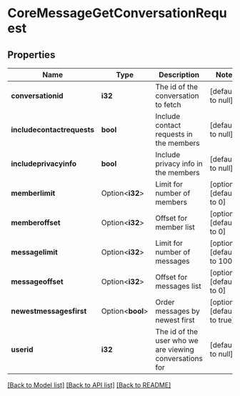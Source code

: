 # CoreMessageGetConversationRequest

## Properties

Name | Type | Description | Notes
------------ | ------------- | ------------- | -------------
**conversationid** | **i32** | The id of the conversation to fetch | [default to null]
**includecontactrequests** | **bool** | Include contact requests in the members | [default to null]
**includeprivacyinfo** | **bool** | Include privacy info in the members | [default to null]
**memberlimit** | Option<**i32**> | Limit for number of members | [optional][default to 0]
**memberoffset** | Option<**i32**> | Offset for member list | [optional][default to 0]
**messagelimit** | Option<**i32**> | Limit for number of messages | [optional][default to 100]
**messageoffset** | Option<**i32**> | Offset for messages list | [optional][default to 0]
**newestmessagesfirst** | Option<**bool**> | Order messages by newest first | [optional][default to true]
**userid** | **i32** | The id of the user who we are viewing conversations for | [default to null]

[[Back to Model list]](../README.md#documentation-for-models) [[Back to API list]](../README.md#documentation-for-api-endpoints) [[Back to README]](../README.md)


